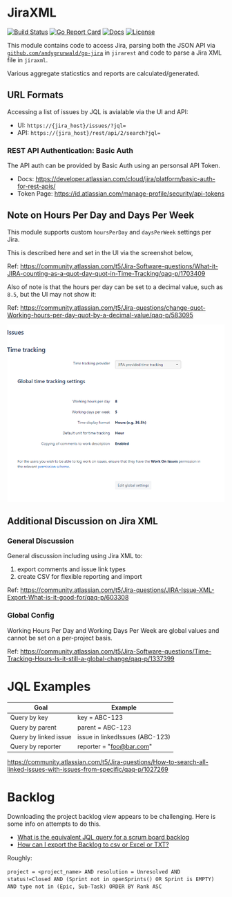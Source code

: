 # JiraXML

[![Build Status][build-status-svg]][build-status-url]
[![Go Report Card][goreport-svg]][goreport-url]
[![Docs][docs-godoc-svg]][docs-godoc-url]
[![License][license-svg]][license-url]

 [build-status-svg]: https://github.com/grokify/go-jiraxml/workflows/build/badge.svg
 [build-status-url]: https://github.com/grokify/go-jiraxml/actions
 [goreport-svg]: https://goreportcard.com/badge/github.com/grokify/go-jiraxml
 [goreport-url]: https://goreportcard.com/report/github.com/grokify/go-jiraxml
 [docs-godoc-svg]: https://pkg.go.dev/badge/github.com/grokify/go-jiraxml
 [docs-godoc-url]: https://pkg.go.dev/github.com/grokify/go-jiraxml
 [license-svg]: https://img.shields.io/badge/license-MIT-blue.svg
 [license-url]: https://github.com/grokify/go-jiraxml/blob/master/LICENSE

This module contains code to access Jira, parsing both the JSON API via [`github.com/andygrunwald/go-jira`](https://github.com/andygrunwald/go-jira) in `jirarest` and code to parse a Jira XML file in `jiraxml`.

Various aggregate staticstics and reports are calculated/generated.


## URL Formats

Accessing a list of issues by JQL is avialable via the UI and API:

* UI: `https://{jira_host}/issues/?jql=`
* API: `https://{jira_host}/rest/api/2/search?jql=`

### REST API Authentication: Basic Auth

The API auth can be provided by Basic Auth using an personsal API Token.

* Docs: https://developer.atlassian.com/cloud/jira/platform/basic-auth-for-rest-apis/
* Token Page: https://id.atlassian.com/manage-profile/security/api-tokens

## Note on Hours Per Day and Days Per Week

This module supports custom `hoursPerDay` and `daysPerWeek` settings per Jira.

This is described here and set in the UI via the screenshot below,

Ref: https://community.atlassian.com/t5/Jira-Software-questions/What-it-JIRA-counting-as-a-quot-day-quot-in-Time-Tracking/qaq-p/1703409

Also of note is that the hours per day can be set to a decimal value, such as `8.5`, but the UI may not show it:

Ref: https://community.atlassian.com/t5/Jira-questions/change-quot-Working-hours-per-day-quot-by-a-decimal-value/qaq-p/583095

![](ss_jira_time-tracking.png)

## Additional Discussion on Jira XML

### General Discussion

General discussion including using Jira XML to:

1. export comments and issue link types
1. create CSV for flexible reporting and import

Ref: https://community.atlassian.com/t5/Jira-questions/JIRA-Issue-XML-Export-What-is-it-good-for/qaq-p/603308

### Global Config

Working Hours Per Day and Working Days Per Week are global values and cannot be set on a per-project basis.

Ref: https://community.atlassian.com/t5/Jira-Software-questions/Time-Tracking-Hours-Is-it-still-a-global-change/qaq-p/1337399

# JQL Examples

| Goal | Example |
|------|---------|
| Query by key | key = ABC-123 |
| Query by parent | parent = ABC-123 |
| Query by linked issue | issue in linkedIssues (ABC-123) |
| Query by reporter | reporter = "foo@bar.com" |

https://community.atlassian.com/t5/Jira-questions/How-to-search-all-linked-issues-with-issues-from-specific/qaq-p/1027269

# Backlog

Downloading the project backlog view appears to be challenging. Here is some info on attempts to do this.

* [What is the equivalent JQL query for a scrum board backlog](https://community.atlassian.com/t5/Jira-Software-questions/What-is-the-equivalent-JQL-query-for-a-scrum-board-backlog/qaq-p/868136)
* [How can I export the Backlog to csv or Excel or TXT?](https://community.atlassian.com/t5/Jira-Software-questions/How-can-I-export-the-Backlog-to-csv-or-Excel-or-TXT/qaq-p/1322548)

Roughly:

`project = <project_name> AND resolution = Unresolved AND status!=Closed AND (Sprint not in openSprints() OR Sprint is EMPTY) AND type not in (Epic, Sub-Task) ORDER BY Rank ASC`
